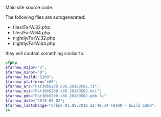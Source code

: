 Main site source code.

The following files are autogenerated:
* files/FarW.32.php
* files/FarW.64.php
* nightly/FarW.32.php
* nightly/FarW.64.php

they will contain something similar to:

 ```php
<?php
$farnew_major="3";
$farnew_minor="0";
$farnew_build="5200";
$farnew_platform="x86";
$farnew_arc="Far30b5200.x86.20180502.7z";
$farnew_msi="Far30b5200.x86.20180502.msi";
$farnew_pdb="Far30b5200.x86.20180502.pdb.7z";
$farnew_date="2018-05-02";
$farnew_lastchange="drkns 01.05.2018 22:48:34 +0100 - build 5200";
?>
```
